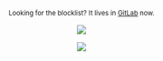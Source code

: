 <p align="center">
  <sub>Looking for the blocklist? It lives in <a href="https://gitlab.com/ignaciocastro/a-dove-is-dumb">GitLab</a> now.</sub>
</p>
<p align="center">
  <img src="https://dcbadge.limes.pink/api/shield/909650534720471061?style=social#2">
</p>
<p align="center">
  <img src="https://github.com/user-attachments/assets/85049c45-95ec-4ce2-bc1a-f862231cc1fd">
</p>
